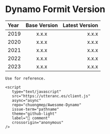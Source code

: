 # Dynamo Formit Version

| Year   |      Base Version      |  Latest Version |
|:----------|:-------------:|------:|
| 2019 |  x.x.x | x.x.x |
| 2020 |  x.x.x | x.x.x |
| 2021 |  x.x.x | x.x.x |
| 2022 |  x.x.x | x.x.x |
| 2023 |  x.x.x | x.x.x |

```{note}
Use for reference.
```

```{raw} html
<script
   type="text/javascript"
   src="https://utteranc.es/client.js"
   async="async"
   repo="chuongmep/Awesome-Dynamo"
   issue-term="pathname"
   theme="github-light"
   label="💬 comment"
   crossorigin="anonymous"
/>
```